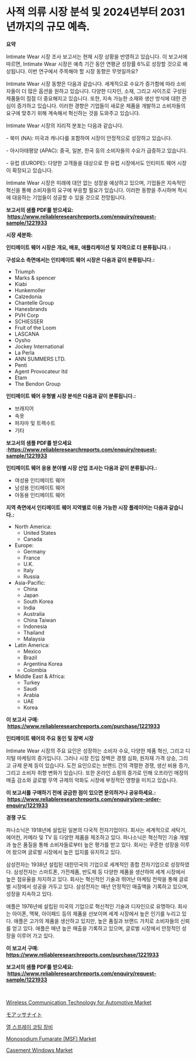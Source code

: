<p><h1>사적 의류 시장 분석 및 2024년부터 2031년까지의 규모 예측.</h1></p><p><strong>요약</strong></p>
<p><p>Intimate Wear 시장 조사 보고서는 현재 시장 상황을 반영하고 있습니다. 이 보고서에 따르면, Intimate Wear 시장은 예측 기간 동안 연평균 성장률 6%로 성장할 것으로 예상됩니다. 이번 연구에서 주목해야 할 시장 동향은 무엇일까요?</p><p>Intimate Wear 시장 동향은 다음과 같습니다. 세계적으로 수요가 증가함에 따라 소비자들이 더 많은 옵션을 원하고 있습니다. 다양한 디자인, 소재, 그리고 사이즈로 구성된 제품들이 점점 더 중요해지고 있습니다. 또한, 지속 가능한 소재와 생산 방식에 대한 관심이 증가하고 있습니다. 이러한 경향은 기업들이 새로운 제품을 개발하고 소비자들의 요구에 맞추기 위해 계속해서 혁신하는 것을 도와주고 있습니다.</p><p>Intimate Wear 시장의 지리적 분포는 다음과 같습니다.</p><p>- 북미 (NA): 미국과 캐나다를 포함하여 시장이 안정적으로 성장하고 있습니다.</p><p>- 아시아태평양 (APAC): 중국, 일본, 한국 등의 소비자들의 수요가 급증하고 있습니다.</p><p>- 유럽 (EUROPE): 다양한 고객들을 대상으로 한 유럽 시장에서도 인티미트 웨어 시장이 확장되고 있습니다.</p><p>Intimate Wear 시장은 미래에 대안 없는 성장을 예상하고 있으며, 기업들은 지속적인 혁신을 통해 소비자들의 요구에 부응할 필요가 있습니다. 이러한 동향을 주시하며 적시에 대응하는 기업들이 성공할 수 있을 것으로 전망됩니다.</p></p>
<p><strong>보고서의 샘플 PDF를 받으세요: &nbsp;<a href="https://www.reliableresearchreports.com/enquiry/request-sample/1221933">https://www.reliableresearchreports.com/enquiry/request-sample/1221933</a></strong></p>
<p><strong>시장 세분화:</strong></p>
<p><strong> 인티메이트 웨어 시장은 개요, 배포, 애플리케이션 및 지역으로 더 분류됩니다. :</strong></p>
<p><strong>구성요소 측면에서는 인티메이트 웨어 시장은 다음과 같이 분류됩니다.:</strong></p>
<p><ul><li>Triumph</li><li>Marks & spencer</li><li>Kiabi</li><li>Hunkemoller</li><li>Calzedonia</li><li>Chantelle Group</li><li>Hanesbrands</li><li>PVH Corp</li><li>SCHIESSER</li><li>Fruit of the Loom</li><li>LASCANA</li><li>Oysho</li><li>Jockey International</li><li>La Perla</li><li>ANN SUMMERS LTD.</li><li>Penti</li><li>Agent Provocateur ltd</li><li>Etam</li><li>The Bendon Group</li></ul></p>
<p><strong> 인티메이트 웨어 유형별 시장 분석은 다음과 같이 분류됩니다.:</strong></p>
<p><ul><li>브래지어</li><li>속옷</li><li>파자마 및 트랙수트</li><li>기타</li></ul></p>
<p><strong>보고서의 샘플 PDF를 받으세요 :<a href="https://www.reliableresearchreports.com/enquiry/request-sample/1221933">https://www.reliableresearchreports.com/enquiry/request-sample/1221933</a></strong></p>
<p><strong> 인티메이트 웨어 응용 분야별 시장 산업 조사는 다음과 같이 분류됩니다.:</strong></p>
<p><ul><li>여성용 인티메이트 웨어</li><li>남성용 인티메이트 웨어</li><li>아동용 인티메이트 웨어</li></ul></p>
<p><strong>지역 측면에서 인티메이트 웨어 지역별로 이용 가능한 시장 플레이어는 다음과 같습니다.:</strong></p>
<p><ul>
    <li>
        North America:
        <ul>
            <li>United States</li>
            <li>Canada</li>
        </ul>
    </li>
    <li>
        Europe:
        <ul>
            <li>Germany</li>
            <li>France</li>
            <li>U.K.</li>
            <li>Italy</li>
            <li>Russia</li>
        </ul>
    </li>
    <li>
        Asia-Pacific:
        <ul>
            <li>China</li>
            <li>Japan</li>
            <li>South Korea</li>
            <li>India</li>
            <li>Australia</li>
            <li>China Taiwan</li>
            <li>Indonesia</li>
            <li>Thailand</li>
            <li>Malaysia</li>
        </ul>
    </li>
    <li>
        Latin America:
        <ul>
            <li>Mexico</li>
            <li>Brazil</li>
            <li>Argentina Korea</li>
            <li>Colombia</li>
        </ul>
    </li>
    <li>
        Middle East & Africa:
        <ul>
            <li>Turkey</li>
            <li>Saudi</li>
            <li>Arabia</li>
            <li>UAE</li>
            <li>Korea</li>
        </ul>
    </li>
    </ul></p>
<p><strong>이 보고서 구매: &nbsp;<a href="https://www.reliableresearchreports.com/purchase/1221933">https://www.reliableresearchreports.com/purchase/1221933</a></strong></p>
<p><strong>인티메이트 웨어의 주요 동인 및 장벽 시장</strong></p>
<p><p>Intimate Wear 시장의 주요 요인은 성장하는 소비자 수요, 다양한 제품 혁신, 그리고 디지털 마케팅의 증가입니다. 그러나 시장 진입 장벽은 경쟁 심화, 원자재 가격 상승, 그리고 규제 문제 등이 있습니다. 도전 요인으로는 브랜드 간의 격렬한 경쟁, 생산 비용 증가, 그리고 소비자 취향 변화가 있습니다. 또한 온라인 쇼핑의 증가로 인해 오프라인 매장의 매출 감소와 글로벌 무역 규제의 악화도 시장에 부정적인 영향을 미치고 있습니다.</p></p>
<p><strong>이 보고서를 구매하기 전에 궁금한 점이 있으면 문의하거나 공유하세요.: &nbsp;<a href="https://www.reliableresearchreports.com/enquiry/pre-order-enquiry/1221933">https://www.reliableresearchreports.com/enquiry/pre-order-enquiry/1221933</a></strong></p>
<p><strong>경쟁 구도</strong></p>
<p><p>파나소닉은 1918년에 설립된 일본의 다국적 전자기업이다. 회사는 세계적으로 세탁기, 에어컨, 카메라 및 TV 등 다양한 제품을 제조하고 있다. 파나소닉은 혁신적인 기술 개발과 높은 품질을 통해 소비자들로부터 높은 평가를 받고 있다. 회사는 꾸준한 성장을 이루어 왔으며 글로벌 시장에서 높은 입지를 유지하고 있다.</p><p>삼성전자는 1938년 설립된 대한민국의 기업으로 세계적인 종합 전자기업으로 성장하였다. 삼성전자는 스마트폰, 가전제품, 반도체 등 다양한 제품을 생산하여 세계 시장에서 높은 점유율을 차지하고 있다. 회사는 혁신적인 기술과 뛰어난 마케팅 전략을 통해 글로벌 시장에서 성공을 거두고 있다. 삼성전자는 매년 안정적인 매출액을 기록하고 있으며, 성장을 지속하고 있다. </p><p>애플은 1976년에 설립된 미국의 기업으로 혁신적인 기술과 디자인으로 유명하다. 회사는 아이폰, 맥북, 아이패드 등의 제품을 선보이며 세계 시장에서 높은 인기를 누리고 있다. 애플은 고가의 제품을 생산하고 있지만, 높은 품질과 브랜드 가치로 소비자들의 신뢰를 얻고 있다. 애플은 매년 높은 매출을 기록하고 있으며, 글로벌 시장에서 안정적인 성장을 이루어 가고 있다.</p></p>
<p><strong>이 보고서 구매: &nbsp; <a href="https://www.reliableresearchreports.com/purchase/1221933">https://www.reliableresearchreports.com/purchase/1221933</a></strong></p>
<p><strong>보고서의 샘플 PDF를 받으세요: &nbsp;<a href="https://www.reliableresearchreports.com/enquiry/request-sample/1221933">https://www.reliableresearchreports.com/enquiry/request-sample/1221933</a></strong><strong></strong></p>
<p>&nbsp;</p>
<p><p><a href="https://github.com/provorikovar/Market-Research-Report-List-3/blob/main/wireless-communication-technology-for-automotive-market.md">Wireless Communication Technology for Automotive Market</a></p><p><a href="https://github.com/cbigkbh02719/Market-Research-Report-List-1/blob/main/1735034188866.md">モアッサナイト</a></p><p><a href="https://github.com/oajzkywllm460/Market-Research-Report-List-1/blob/main/2846386188770.md">열 스프레이 코팅 장비</a></p><p><a href="https://skillful-vermicelli-b89.notion.site/Monosodium-Fumarate-MSF-Market-Dynamics-2024-2031-Also-about-Its-Market-Trends-Projections-and--353c6fdbd3de40168dee9ca8dbc135df">Monosodium Fumarate (MSF) Market</a></p><p><a href="https://issuu.com/reportprime-2/docs/casement-windows-market-size-2030.pptx">Casement Windows Market</a></p></p>
